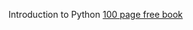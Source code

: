 Introduction to Python
[100 page free book](https://www.oreilly.com/programming/free/files/a-whirlwind-tour-of-python.pdf)

